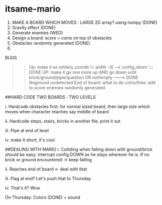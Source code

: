 # itsame-mario

1) MAKE A BOARD WHICH MOVES : LARGE 2D array? using numpy  (DONE)
2) Gravity effect (DONE)
3) Generate enemies (WED)
4) Design a board: score = coins on top of obstacles
5) Obstacles randomly generated   (DONE)
6) 


BUGS
>> Up: make it so while(x_coords != width -3)  --> config_down :::: DONE
>> UP: make it go one more up AND go down until brick/ground/pipe/question OR not!empty  ---> DONE
>> Noground undetected
>> End of board: what to do
>> coins/time: add to score
>> enemies randomly generated


##HARD CODE TWO BOARDS : TWO LEVELS

i. Hardcode obstacles first: for normal sized board, 
then large size which moves when character reaches say middle of board

ii. Hardcode steps, stairs, bricks in another file, print it out

iii. Pipe at end of level

iv. make it short, it's cool


##DEALING WITH MARIO
i. Colliding when falling down with ground/brick should be easy: interrupt config.DOWN so he stays 
wherever he is. If no brick or ground encountered -> keep falling

ii. Reaches end of board <- deal with that

iii. Flag at end? Let's push that to Thursday

iv.  That's it? Wow



On Thursday: Colors (DONE) + sound